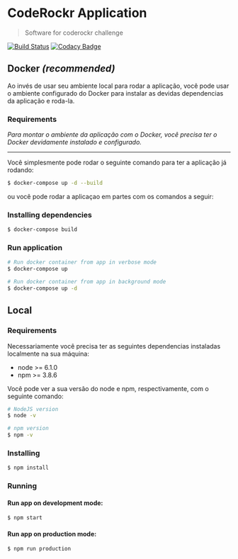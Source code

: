 # CodeRockr Application

> Software for coderockr challenge

[![Build Status](https://travis-ci.org/renatobenks/CodeRockrApplication.svg?branch=master)](https://travis-ci.org/renatobenks/CodeRockrApplication)
[![Codacy Badge](https://api.codacy.com/project/badge/Grade/200adf02253c453abda33f348e73f5d4)](https://www.codacy.com/app/renato-benkendorf/CodeRockrApplication?utm_source=github.com&amp;utm_medium=referral&amp;utm_content=renatobenks/CodeRockrApplication&amp;utm_campaign=Badge_Grade)

Docker *(recommended)*
---
Ao invés de usar seu ambiente local para rodar a 
aplicação, você pode usar o ambiente configurado
do Docker para instalar as devidas dependencias 
da aplicação e roda-la.

### Requirements

*Para montar o ambiente da aplicação com o Docker,
você precisa ter o Docker devidamente instalado e 
configurado.*

---

Você simplesmente pode rodar o seguinte comando para
ter a aplicação já rodando:

`````bash
$ docker-compose up -d --build
`````

ou você pode rodar a aplicaçao em partes com os comandos
a seguir:

### Installing dependencies

`````bash
$ docker-compose build
`````

### Run application

`````bash
# Run docker container from app in verbose mode
$ docker-compose up

# Run docker container from app in background mode
$ docker-compose up -d
`````

Local
---
### Requirements

Necessariamente você precisa ter as seguintes dependencias
instaladas localmente na sua máquina:
- node >= 6.1.0
- npm >= 3.8.6

Você pode ver a sua versão do node e npm, respectivamente,
com o seguinte comando:

````bash
# NodeJS version
$ node -v

# npm version
$ npm -v
````

### Installing

`````bash
$ npm install
`````

### Running
#### Run app on development mode:

`````bash
$ npm start
`````

#### Run app on production mode:

`````bash
$ npm run production
`````
